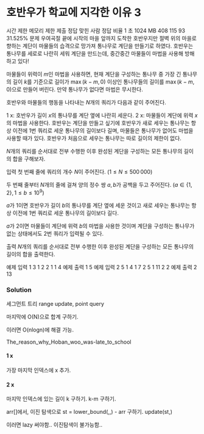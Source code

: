 # 호반우가 학교에 지각한 이유 3
시간 제한	메모리 제한	제출	정답	맞힌 사람	정답 비율
1 초	1024 MB	408	115	93	31.525%
문제
우여곡절 끝에 시작의 마을 앞까지 도착한 호반우지만 절벽 위의 마을로 향하는 계단이 마물들의 습격으로 망가져 통나무로 계단을 만들기로 하였다. 호반우는 통나무를 세로로 나란히 세워 계단을 만드는데, 중간중간 마물들이 마법을 사용해 방해하고 있다!

마물들이 위력이 $m$인 마법을 사용하면, 현재 계단을 구성하는 통나무 중 가장 긴 통나무의 길이 $k$를 기준으로 길이가 $\max (k-m,\,0)$ 이상인 통나무들의 길이를 $\max (k-m,\,0)$으로 만들어 버린다. 만약 통나무가 없다면 마법은 무시한다.

호반우와 마물들의 행동을 나타내는 $N$개의 쿼리가 다음과 같이 주어진다.

1 x: 호반우가 길이 $x$의 통나무를 계단 옆에 나란히 세운다.
2 x: 마물들이 계단에 위력 $x$의 마법을 사용한다.
호반우는 계단을 만들고 싶기에 호반우가 새로 세우는 통나무는 항상 이전에 $1$번 쿼리로 세운 통나무의 길이보다 길며, 마물들은 통나무가 없어도 마법을 사용할 때가 있다. 호반우가 처음으로 세우는 통나무는 따로 길이의 제한이 없다.

$N$개의 쿼리를 순서대로 전부 수행한 이후 완성된 계단을 구성하는 모든 통나무의 길이의 합을 구해보자.

입력
첫 번째 줄에 쿼리의 개수 $N$이 주어진다. $(1 \le N \le 500\,000)$ 

두 번째 줄부터 $N$개의 줄에 걸쳐 양의 정수 쌍 $a,\,b$가 공백을 두고 주어진다. $(a \in \{1,2\},1 \le b \le 10^{9})$ 

$a$가 $1$이면 호반우가 길이 $b$의 통나무를 계단 옆에 세운 것이고 새로 세우는 통나무는 항상 이전에 $1$번 쿼리로 세운 통나무의 길이보다 길다.

$a$가 $2$이면 마물들이 계단에 위력 $b$의 마법을 사용한 것이며 계단을 구성하는 통나무가 없는 상태에서도 $2$번 쿼리가 입력될 수 있다.

출력
$N$개의 쿼리를 순서대로 전부 수행한 이후 완성된 계단을 구성하는 모든 통나무의 길이의 합을 출력한다.

예제 입력 1 
3
1 2
2 1
1 4
예제 출력 1 
5
예제 입력 2 
5
1 4
1 7
2 5
1 11
2 2
예제 출력 2 
13


### Solution
세그먼트 트리
range update, point query

마지막에 O(N)으로 합계 구하기.

이러면 O(nlogn)에 해결 가능.

The_reason_why_Hoban_woo_was-late_to_school

#### 1 x
가장 마지막 인덱스에 x 추가.

#### 2 x
마지막 인덱스에 있는 길이 k 구하기.
k-m 구하기.

arr[]에서, 이진 탐색으로 st = lower_bound(,,) - arr 구하기.
update(st,)

이러면 lazy 써야함.. 이진탐색이 불가능함..
